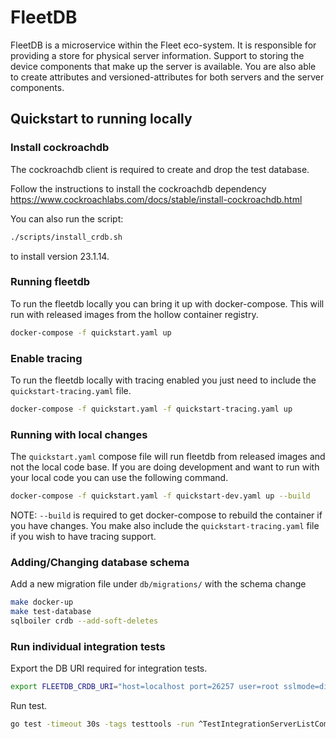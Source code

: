 # FleetDB

FleetDB is a microservice within the Fleet eco-system. It is responsible for providing a store for physical server information. Support to storing the device components that make up the server is available. You are also able to create attributes and versioned-attributes for both servers and the server components.

## Quickstart to running locally

### Install cockroachdb

The cockroachdb client is required to create and drop the test database.

Follow the instructions to install the cockroachdb dependency https://www.cockroachlabs.com/docs/stable/install-cockroachdb.html

You can also run the script:
```bash
./scripts/install_crdb.sh
```
to install version 23.1.14.

### Running fleetdb

To run the fleetdb locally you can bring it up with docker-compose. This will run with released images from the hollow container registry.

```bash
docker-compose -f quickstart.yaml up
```
### Enable tracing

To run the fleetdb locally with tracing enabled you just need to include the `quickstart-tracing.yaml` file.

```bash
docker-compose -f quickstart.yaml -f quickstart-tracing.yaml up
```

### Running with local changes

The `quickstart.yaml` compose file will run fleetdb from released images and not the local code base. If you are doing development and want to run with your local code you can use the following command.

```bash
docker-compose -f quickstart.yaml -f quickstart-dev.yaml up --build
```

NOTE: `--build` is required to get docker-compose to rebuild the container if you have changes. You make also include the `quickstart-tracing.yaml` file if you wish to have tracing support.


### Adding/Changing database schema

Add a new migration file under `db/migrations/` with the schema change

```bash
make docker-up
make test-database
sqlboiler crdb --add-soft-deletes
```

### Run individual integration tests

Export the DB URI required for integration tests.

```bash
export FLEETDB_CRDB_URI="host=localhost port=26257 user=root sslmode=disable dbname=fleetdb_test"
```

Run test.

```bash
go test -timeout 30s -tags testtools -run ^TestIntegrationServerListComponents$ github.com/metal-toolbox/fleetdb/pkg/api/v1 -v
```
